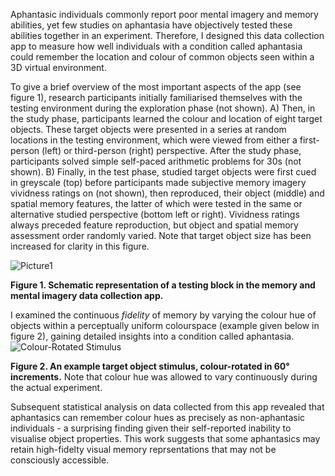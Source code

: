 Aphantasic individuals commonly report poor mental imagery and memory abilities, yet few studies on aphantasia have objectively tested these abilities together in an experiment. Therefore, I designed this 
data collection app to measure how well individuals with a condition called aphantasia could remember the location and colour of common objects seen within a 3D virtual environment.


To give a brief overview of the most important aspects of the app (see figure 1), research participants initially familiarised themselves with the testing environment during the exploration phase
(not shown). A) Then, in the study phase, participants learned the colour and location of eight target
objects. These target objects were presented in a series at random locations in the testing
environment, which were viewed from either a first-person (left) or third-person (right) perspective.
After the study phase, participants solved simple self-paced arithmetic problems for 30s (not shown).
B) Finally, in the test phase, studied target objects were first cued in greyscale (top) before
participants made subjective memory imagery vividness ratings on (not shown), then reproduced,
their object (middle) and spatial memory features, the latter of which were tested in the same or
alternative studied perspective (bottom left or right). Vividness ratings always preceded feature
reproduction, but object and spatial memory assessment order randomly varied. Note that target
object size has been increased for clarity in this figure.

![Picture1](https://github.com/Michael-Siena/Memory-And-Mental-Imagery-App/assets/49949052/7bfc0fb5-c1e9-4508-9f97-f608407fb65a)

**Figure 1. Schematic representation of a testing block in the memory and mental imagery data collection app.**


I examined the continuous _fidelity_ of memory by varying the colour hue of objects within a perceptually uniform colourspace (example given below in figure 2), gaining detailed insights into a condition called aphantasia.
![Colour-Rotated Stimulus](https://github.com/Michael-Siena/Memory-And-Mental-Imagery-App/assets/49949052/9e342291-404d-4648-8a00-a9b86a045837)

**Figure 2. An example target object stimulus, colour-rotated in 60° increments.** 
Note that colour hue was allowed to vary continuously during the actual experiment.

Subsequent statistical analysis on data collected from this app revealed that aphantasics can remember colour hues as precisely as non-aphantasic individuals - a surprising finding given their self-reported inability to 
visualise object properties. This work suggests that some aphantasics may retain high-fidelty visual memory reprsentations that may not be consciously accessible. 
